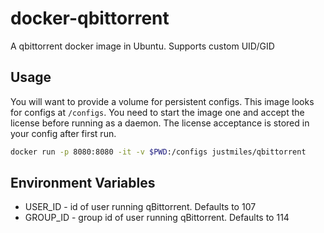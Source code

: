 # docker-qbittorrent
A qbittorrent docker image in Ubuntu. Supports custom UID/GID

## Usage
You will want to provide a volume for persistent configs. This image looks for configs at `/configs`. You need to start the image one and accept the license before running as a daemon. The license acceptance is stored in your config after first run.

```bash
docker run -p 8080:8080 -it -v $PWD:/configs justmiles/qbittorrent
```

## Environment Variables

- USER_ID - id of user running qBittorrent. Defaults to 107
- GROUP_ID - group id of user running qBittorrent. Defaults to 114

